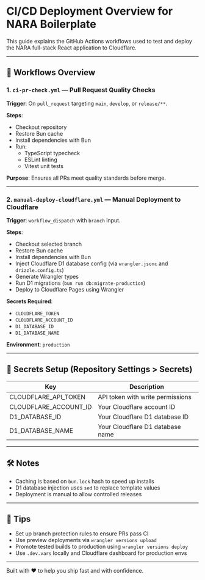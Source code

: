 # CI/CD Deployment Overview for NARA Boilerplate

This guide explains the GitHub Actions workflows used to test and deploy the NARA full-stack React application to Cloudflare.

---

## 📂 Workflows Overview

### 1. `ci-pr-check.yml` — Pull Request Quality Checks

**Trigger**: On `pull_request` targeting `main`, `develop`, or `release/**`.

**Steps**:

- Checkout repository
- Restore Bun cache
- Install dependencies with Bun
- Run:
  - TypeScript typecheck
  - ESLint linting
  - Vitest unit tests

**Purpose**: Ensures all PRs meet quality standards before merge.

---

### 2. `manual-deploy-cloudflare.yml` — Manual Deployment to Cloudflare

**Trigger**: `workflow_dispatch` with `branch` input.

**Steps**:

- Checkout selected branch
- Restore Bun cache
- Install dependencies with Bun
- Inject Cloudflare D1 database config (via `wrangler.jsonc` and `drizzle.config.ts`)
- Generate Wrangler types
- Run D1 migrations (`bun run db:migrate-production`)
- Deploy to Cloudflare Pages using Wrangler

**Secrets Required**:

- `CLOUDFLARE_TOKEN`
- `CLOUDFLARE_ACCOUNT_ID`
- `D1_DATABASE_ID`
- `D1_DATABASE_NAME`

**Environment**: `production`

---

## 🔐 Secrets Setup (Repository Settings > Secrets)

| Key                   | Description                      |
| --------------------- | -------------------------------- |
| CLOUDFLARE_API_TOKEN  | API token with write permissions |
| CLOUDFLARE_ACCOUNT_ID | Your Cloudflare account ID       |
| D1_DATABASE_ID        | Your Cloudflare D1 database ID   |
| D1_DATABASE_NAME      | Your Cloudflare D1 database name |

---

## 🛠 Notes

- Caching is based on `bun.lock` hash to speed up installs
- D1 database injection uses `sed` to replace template values
- Deployment is manual to allow controlled releases

---

## 📌 Tips

- Set up branch protection rules to ensure PRs pass CI
- Use preview deployments via `wrangler versions upload`
- Promote tested builds to production using `wrangler versions deploy`
- Use `.dev.vars` locally and Cloudflare dashboard for production envs

---

Built with ❤️ to help you ship fast and with confidence.
